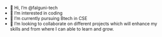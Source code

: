 - 👋 Hi, I’m @falguni-tech
- 👀 I’m interested in coding 
- 🌱 I’m currently pursuing Btech in CSE
- 💞️ I’m looking to collaborate on different projects which will enhance my skills and from where I can able to learn and grow.
  
  

<!---
falguni-tech/falguni-tech is a ✨ special ✨ repository because its `README.md` (this file) appears on your GitHub profile.
You can click the Preview link to take a look at your changes.
--->

